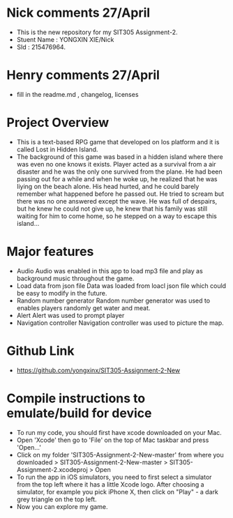 # Nick comments 27/April
- This is the new repository for my SIT305 Assignment-2.
- Stuent Name : YONGXIN XIE/Nick
- SId : 215476964.

# Henry comments 27/April
- fill in the readme.md , changelog, licenses

# Project Overview
- This is a text-based RPG game that developed on Ios platform and it is called Lost in Hidden Island.
- The background of this game was based in a hidden island where there was even no one knows it exists. Player acted as a survival from a air disaster and he was the only one survived from the plane. He had been passing out for a while and when he woke up, he realized that he was liying on the beach alone. His head hurted, and he could barely remember what happened before he passed out. He tried to scream but there was no one answered except the wave. He was full of despairs, but he knew he could not give up, he knew that his family was still waiting for him to come home, so he stepped on a way to escape this island...

# Major features
- Audio
Audio was enabled in this app to load mp3 file and play as background music throughout the game.
- Load data from json file
Data was loaded from loacl json file which could be easy to modify in the future.
- Random number generator
Random number generator was used to enables players randomly get water and meat.
- Alert
Alert was used to prompt player
- Navigation controller
Navigation controller was used to picture the map.

# Github Link
- https://github.com/yongxinx/SIT305-Assignment-2-New

# Compile instructions to emulate/build for device

- To run my code, you should first have xcode downloaded on your Mac.
- Open 'Xcode' then go to 'File' on the top of Mac taskbar and press 'Open...'
- Click on my folder 'SIT305-Assignment-2-New-master' from where you downloaded > SIT305-Assignment-2-New-master > SIT305-Assignment-2.xcodeproj > Open
- To run the app in iOS simulators, you need to first select a simulator from the top left where it has a little Xcode logo. After choosing a simulator, for example you pick iPhone X, then click on "Play" - a dark grey triangle on the top left.
- Now you can explore my game.




